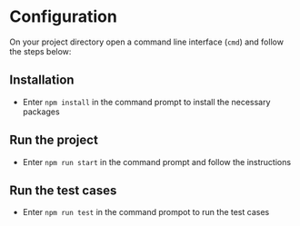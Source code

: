 # Configuration

On your project directory open a command line interface (`cmd`) and follow the steps below:

## Installation

- Enter `npm install` in the command prompt to install the necessary packages

## Run the project

- Enter `npm run start` in the command prompt and follow the instructions

## Run the test cases

- Enter `npm run test` in the command prompot to run the test cases

